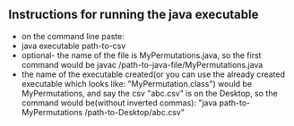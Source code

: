 ## Instructions for running the java executable
* on the command line paste: 
* java executable path-to-csv
* optional- the name of the file is MyPermutations.java, so the first command would be javac /path-to-java-file/MyPermutations.java
* the name of the executable created(or you can use the already created executable which looks like: "MyPermutation.class") would be MyPermutations, and say the csv "abc.csv" is on the Desktop, so the command would be(without inverted commas): "java path-to-MyPermutations /path-to-Desktop/abc.csv"
